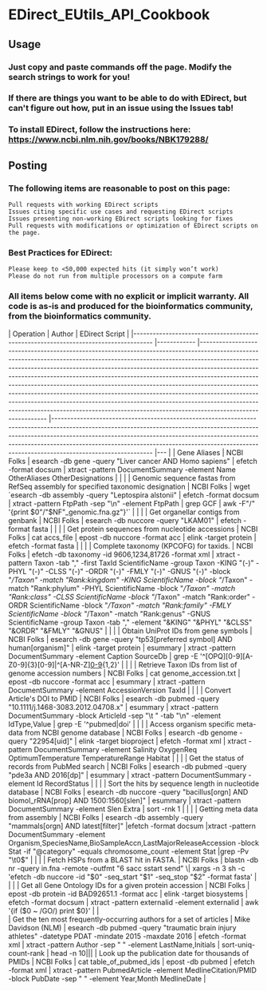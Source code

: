 # EDirect_EUtils_API_Cookbook

## Usage

### Just copy and paste commands off the page.  Modify the search strings to work for you!

### If there are things you want to be able to do with EDirect, but can't figure out how, put in an issue using the Issues tab!

### To install EDirect, follow the instructions here:  https://www.ncbi.nlm.nih.gov/books/NBK179288/

## Posting
### The following items are reasonable to post on this page:
    Pull requests with working EDirect scripts
    Issues citing specific use cases and requesting EDirect scripts
    Issues presenting non-working EDirect scripts looking for fixes
    Pull requests with modifications or optimization of EDirect scripts on the page.
### Best Practices for EDirect:
    Please keep to <50,000 expected hits (it simply won’t work)
    Please do not run from multiple processors on a compute farm

### All items below come with no explicit or implicit warranty.  All code is as-is and produced for the bioinformatics community, from the bioinformatics community.  

| Operation                                                                          	| Author    | EDirect Script                                                                                                                                                                                                                                                                                                                                                                                                                                                                                                                                                                                                                                                         	| 
|------------------------------------------------------------------------------------	|------------	|------------------------------------------------------------------------------------------------------------------------------------------------------------------------------------------------------------------------------------------------------------------------------------------------------------------------------------------------------------------------------------------------------------------------------------------------------------------------------------------------------------------------------------------------------------------------------------------------------------------------------------------------------------------------------	|-------------------------------------------------------------------------------------------------------------------------------------------------------------------------------------------------------------------------------------------------------------------------------------------------------------------------------------------------------	|---	|
| Gene Aliases                                                                       	| NCBI Folks 	| esearch -db gene -query   "Liver cancer AND Homo sapiens" \| efetch -format docsum \| xtract   -pattern DocumentSummary -element Name OtherAliases OtherDesignations                                                                                                                                                                                                                                                                                                                                                                                                                                                                                                           	|                                                                                                                                                                                                                                                                                                                                                       	|   	|
| Genomic sequence fastas   from RefSeq assembly for specified taxonomic designation 	| NCBI Folks 	| wget \`esearch -db assembly   -query "Leptospira alstonii" \| efetch -format docsum \| xtract   -pattern FtpPath -sep "\n" -element FtpPath \| grep GCF \| awk   -F"/" '{print $0"/"$NF"_genomic.fna.gz"}'\`                                                                                                                                                                                                                                                                                                                                                                                                                                                                       	|                                                                                                                                                                                                                                                                                                                                                       	|   	|
| Get organellar contigs from   genbank                                              	| NCBI Folks 	| esearch -db nuccore -query "LKAM01" \| efetch   -format fasta                                                                                                                                                                                                                                                                                                                                                                                                                                                                                                                                                                                                                 	|                                                                                                                                                                                                                                                                                                                                                       	|   	|
| Get   protein sequences from nucleotide accessions                                 	| NCBI Folks 	| cat accs_file \| epost -db   nuccore -format acc \| elink -target protein \| efetch -format fasta                                                                                                                                                                                                                                                                                                                                                                                                                                                                                                                                                                               	|                                                                                                                                                                                                                                                                                                                                                       	|   	|
| Complete taxonomy (KPCOFG)   for taxids.                                           	| NCBI Folks 	| efetch -db taxonomy -id 9606,1234,81726 -format xml \|   xtract -pattern Taxon -tab "," -first TaxId ScientificName -group   Taxon -KING "(-)" -PHYL "(-)" -CLSS "(-)" -ORDR   "(-)" -FMLY "(-)" -GNUS "(-)" -block   "*/Taxon" -match "Rank:kingdom" -KING ScientificName   -block "*/Taxon" -match "Rank:phylum" -PHYL   ScientificName -block "*/Taxon" -match "Rank:class" -CLSS   ScientificName -block "*/Taxon" -match "Rank:order" -ORDR   ScientificName -block "*/Taxon" -match "Rank:family"   -FMLY ScientificName -block "*/Taxon" -match "Rank:genus"   -GNUS ScientificName -group Taxon -tab "," -element   "&KING" "&PHYL" "&CLSS"   "&ORDR" "&FMLY" "&GNUS" 	|                                                                                                                                                                                                                                                                                                                                                       	|   	|
| Obtain UniProt IDs from   gene symbols                                             	| NCBI Folks 	| esearch -db gene -query "tp53[preferred symbol] AND   human[organism]" \| elink -target protein \| esummary \| xtract -pattern   DocumentSummary -element Caption SourceDb \| grep -E '^[OPQ][0-9][A-Z0-9]{3}[0-9]\|^[A-NR-Z][0-9]([A-Z][A-Z0-9]{2}[0-9]){1,2}'                                                                                                                                                                                                                                                                                                                                                                                                                 	|                                                                                                                                                                                                                                                                                                                                                       	|   	|
| Retrieve   Taxon IDs from list of genome accession numbers                         	| NCBI Folks 	| cat genome_accession.txt \|   epost -db nuccore -format acc \| esummary \| xtract -pattern DocumentSummary   -element AccessionVersion TaxId                                                                                                                                                                                                                                                                                                                                                                                                                                                                                                                                    	|                                                                                                                                                                                                                                                                                                                                                       	|   	|
| Convert Article's DOI to   PMID                                                    	| NCBI Folks 	| esearch -db pubmed -query   "10.1111/j.1468-3083.2012.04708.x" \| esummary \| xtract -pattern   DocumentSummary -block ArticleId -sep "\t " -tab "\n"   -element IdType,Value \| grep -E '^pubmed\|doi'                                                                                                                                                                                                                                                                                                                                                                                                                                                                          	|                                                                                                                                                                                                                                                                                                                                                       	|   	|
| Access organism specific   meta-data from NCBI genome database                     	| NCBI Folks 	| esearch -db genome -query "22954[uid]" \| elink   -target bioproject \| efetch -format xml \| xtract -pattern DocumentSummary   -element Salinity OxygenReq OptimumTemperature TemperatureRange Habitat                                                                                                                                                                                                                                                                                                                                                                                                                                                                         	|                                                                                                                                                                                                                                                                                                                                                       	|   	|
| Get the status of records   from PubMed search                                     	| NCBI Folks 	| esearch -db pubmed -query "pde3a AND 2016[dp]" \|   esummary \| xtract -pattern DocumentSummary -element Id RecordStatus                                                                                                                                                                                                                                                                                                                                                                                                                                                                                                                                                       	|                                                                                                                                                                                                                                                                                                                                                       	|   	|
| Sort the hits by sequence   length in nucleotide database                          	| NCBI Folks 	| esearch -db nuccore -query   "bacillus[orgn] AND biomol_rRNA[prop] AND 1500:1560[slen]" \|   esummary \| xtract -pattern DocumentSummary -element Slen Extra \| sort -rnk 1                                                                                                                                                                                                                                                                                                                                                                                                                                                                                                     	|                                                                                                                                                                                                                                                                                                                                                       	|   	|
| Getting meta data from   assembly                                                  	| NCBI Folks 	| esearch -db assembly -query "mammals[orgn] AND   latest[filter]" \|efetch -format docsum \|xtract -pattern DocumentSummary   -element Organism,SpeciesName,BioSampleAccn,LastMajorReleaseAccession     -block Stat -if "@category" -equals chromosome_count -element Stat   \|grep -Pv "\t0$"                                                                                                                                                                                                                                                                                                                                                                                   	|                                                                                             	|   	|
| Fetch HSPs from a BLAST hit   in FASTA.                                            	| NCBI Folks 	| blastn -db nr -query in.fna -remote -outfmt "6 sacc   sstart send" \| xargs -n 3 sh -c 'efetch -db nuccore -id "$0"   -seq_start "$1" -seq_stop "$2" -format fasta'                                                                                                                                                                                                                                                                                                                                                                                                                                                                                                           	|                                                                                                                                                                                                                                                                                                                                                       	|   	|
| Get all Gene Ontology IDs for a given protein accession | NCBI Folks | epost -db protein -id BAD92651.1 -format acc \| elink -target biosystems \| efetch -format docsum \| xtract -pattern externalid -element externalid \| awk '{if ($0 ~ /GO/) print $0}' | |  
| Get the ten most frequently-occurring authors for a set of articles | Mike Davidson (NLM) | 	esearch -db pubmed -query "traumatic brain injury athletes" -datetype PDAT -mindate 2015 -maxdate 2016 \| efetch -format xml \|	xtract -pattern Author -sep " " -element LastName,Initials \| sort-uniq-count-rank \| head -n 10|||
|   Look up the publication date for thousands of PMIDs | NCBI Folks | cat table_of_pubmed_ids \| epost -db pubmed \| efetch -format xml \| xtract -pattern PubmedArticle -element MedlineCitation/PMID -block PubDate -sep " " -element Year,Month MedlineDate | 

